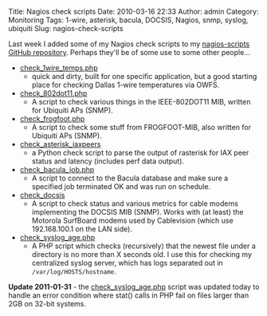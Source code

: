 Title: Nagios check scripts
Date: 2010-03-16 22:33
Author: admin
Category: Monitoring
Tags: 1-wire, asterisk, bacula, DOCSIS, Nagios, snmp, syslog, ubiquiti
Slug: nagios-check-scripts

Last week I added some of my Nagios check scripts to my [nagios-scripts
GitHub repository](https://github.com/jantman/nagios-scripts). Perhaps
they'll be of some use to some other people...

-   [check\_1wire\_temps.php](https://github.com/jantman/nagios-scripts/blob/master/check_1wire_temps.php)
    - quick and dirty, built for one specific application, but a good
    starting place for checking Dallas 1-wire temperatures via OWFS.
-   [check\_802dot11.php](https://github.com/jantman/nagios-scripts/blob/master/check_802dot11.php)
    - A script to check various things in the IEEE-802DOT11 MIB, written
    for Ubiquiti APs (SNMP).
-   [check\_frogfoot.php](https://github.com/jantman/nagios-scripts/blob/master/check_frogfoot.php)
    - A script to check some stuff from FROGFOOT-MIB, also written for
    Ubiquiti APs (SNMP).
-   [check\_asterisk\_iaxpeers](https://github.com/jantman/nagios-scripts/blob/master/check_asterisk_iaxpeers)
    - a Python check script to parse the output of rasterisk for IAX
    peer status and latency (includes perf data output).
-   [check\_bacula\_job.php](https://github.com/jantman/nagios-scripts/blob/master/check_bacula_job.php)
    - A script to connect to the Bacula database and make sure a
    specified job terminated OK and was run on schedule.
-   [check\_docsis](https://github.com/jantman/nagios-scripts/blob/master/check_docsis)
    - A script to check status and various metrics for cable modems
    implementing the DOCSIS MIB (SNMP). Works with (at least) the
    Motorola SurfBoard modems used by Cablevision (which use
    192.168.100.1 on the LAN side).
-   [check\_syslog\_age.php](https://github.com/jantman/nagios-scripts/blob/master/check_syslog_age.php)
    - A PHP script which checks (recursively) that the newest file under
    a directory is no more than X seconds old. I use this for checking
    my centralized syslog server, which has logs separated out in
    `/var/log/HOSTS/hostname`.

**Update 2011-01-31** - the
[check\_syslog\_age.php](https://github.com/jantman/nagios-scripts/blob/master/check_syslog_age.php)
script was updated today to handle an error condition where stat() calls
in PHP fail on files larger than 2GB on 32-bit systems.
